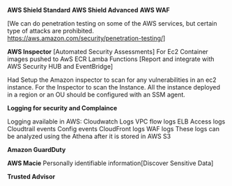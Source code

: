 **AWS Shield Standard**
**AWS Shield Advanced**
**AWS WAF**

[We can do penetration testing on some of the AWS services, but certain type of attacks are prohibited. https://aws.amazon.com/security/penetration-testing/]

**AWS Inspector**  [Automated Security Assessments]
For Ec2
Container images pushed to AwS ECR
Lamba Functions
[Report and integrate with AWS Security HUB and EventBridge]

Had Setup the Amazon inspector to scan for any vulnerabilities in an ec2 instance. For the Inspector to scan the Instance. All the instance deployed in a region or an OU should be configured with an SSM agent.


**Logging for security and Complaince**

Logging available in AWS:
Cloudwatch Logs
VPC flow logs
ELB Access logs
Cloudtrail events
Config events
CloudFront logs
WAF logs
These logs can be analyzed using the Athena after it is stored in AWS S3


**Amazon GuardDuty**

**AWS Macie**
Personally identifiable information[Discover Sensitive Data]

**Trusted Advisor**




